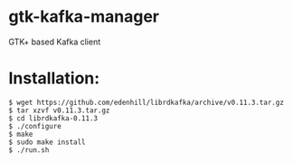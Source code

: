 # gtk-kafka-manager

GTK+ based Kafka client

# Installation:
```
$ wget https://github.com/edenhill/librdkafka/archive/v0.11.3.tar.gz
$ tar xzvf v0.11.3.tar.gz
$ cd librdkafka-0.11.3
$ ./configure
$ make
$ sudo make install
$ ./run.sh
```
